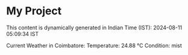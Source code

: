 # My Project

This content is dynamically generated in Indian Time (IST): 2024-08-11 05:09:34 IST


Current Weather in Coimbatore:
Temperature: 24.88 °C
Condition: mist
